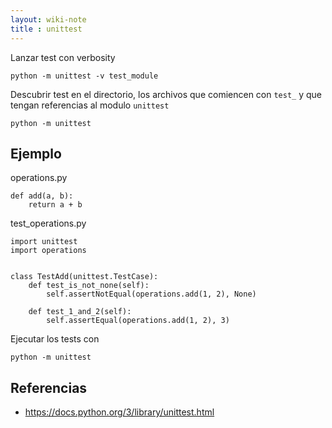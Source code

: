 ```yaml
---
layout: wiki-note
title : unittest
---
```

Lanzar test con verbosity

    python -m unittest -v test_module

Descubrir test en el directorio, los archivos que comiencen con `test_` y que tengan referencias al modulo `unittest`

    python -m unittest

## Ejemplo


operations.py

    def add(a, b):
        return a + b

test_operations.py

    import unittest
    import operations


    class TestAdd(unittest.TestCase):
        def test_is_not_none(self):
            self.assertNotEqual(operations.add(1, 2), None)

        def test_1_and_2(self):
            self.assertEqual(operations.add(1, 2), 3)

Ejecutar los tests con

    python -m unittest

## Referencias

* https://docs.python.org/3/library/unittest.html
